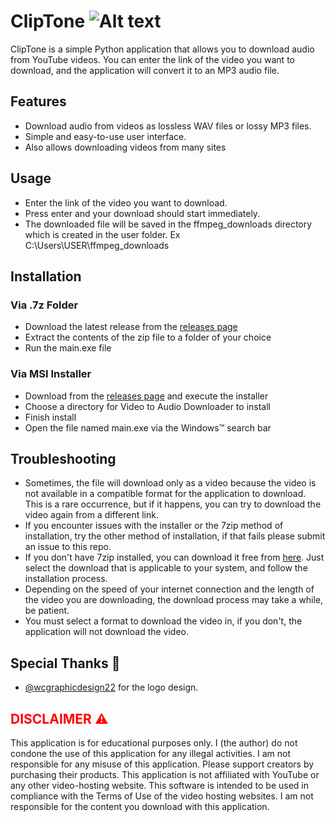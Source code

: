 # ClipTone      ![Alt text](assets/icon64.ico)

ClipTone is a simple Python application that allows you to download audio from YouTube videos. You can enter the link of the video you want to download, and the application will convert it to an MP3 audio file.

## Features

- Download audio from videos as lossless WAV files or lossy MP3 files.
- Simple and easy-to-use user interface.
- Also allows downloading videos from many sites

## Usage

- Enter the link of the video you want to download.
- Press enter and your download should start immediately.
- The downloaded file will be saved in the ffmpeg_downloads directory which is created in the user folder. Ex C:\Users\USER\ffmpeg_downloads

## Installation

### Via .7z Folder

- Download the latest release from the [releases page]((https://github.com/Moneydollar/ClipTone/releases/download/v1.2.3/ClipTone_v1.2.3.7z))
- Extract the contents of the zip file to a folder of your choice
- Run the main.exe file

### Via MSI Installer

- Download from the [releases page](https://github.com/Moneydollar/ClipTone/releases/download/v1.2.3/ClipTone-1.2.2-win64.msi) and execute the installer
- Choose a directory for Video to Audio Downloader to install
- Finish install
- Open the file named main.exe via the Windows™️ search bar
  
## Troubleshooting

- Sometimes, the file will download only as a video because the video is not available in a compatible format for the application to download. This is a rare occurrence, but if it happens, you can try to download the video again from a different link.
- If you encounter issues with the installer or the 7zip method of installation, try the other method of installation, if that fails please submit an issue to this repo.
- If you don't have 7zip installed, you can download it free from [here](https://www.7-zip.org/). Just select the download that is applicable to your system, and follow the installation process.
- Depending on the speed of your internet connection and the length of the video you are downloading, the download process may take a while, be patient.
- You must select a format to download the video in, if you don't, the application will not download the video.

## Special Thanks 💖
- [@wcgraphicdesign22](https://www.instagram.com/wcgraphicdesign22/) for the logo design.
  

<h2 style="color: red;">DISCLAIMER ⚠️</h2>

This application is for educational purposes only. I (the author) do not condone the use of this application for any illegal activities. I am not responsible for any misuse of this application. Please support creators by purchasing their products. This application is not affiliated with YouTube or any other video-hosting website. This software is intended to be used in compliance with the Terms of Use of the video hosting websites. I am not responsible for the content you download with this application.
